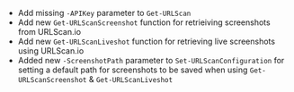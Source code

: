 - Add missing `-APIKey` parameter to `Get-URLScan`
- Add new `Get-URLScanScreenshot` function for retrieiving screenshots from URLScan.io
- Add new `Get-URLScanLiveshot` function for retrieving live screenshots using URLScan.io
- Added new `-ScreenshotPath` parameter to `Set-URLScanConfiguration` for setting a default path for screenshots to be saved when using `Get-URLScanScreenshot` & `Get-URLScanLiveshot`
